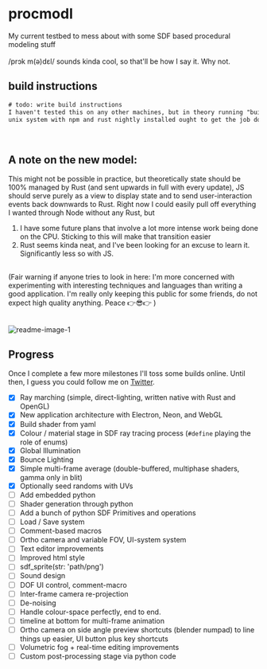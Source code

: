 # procmodl
My current testbed to mess about with some SDF based procedural modeling stuff
<br><br>
/prɔk m(ə)dɛl/ sounds kinda cool, so that'll be how I say it. Why not.

## build instructions
```diff
# todo: write build instructions
I haven't tested this on any other machines, but in theory running "build+run" on a 
unix system with npm and rust nightly installed ought to get the job done. Good luck.
```
<br>

## A note on the new model: 
This might not be possible in practice, but theoretically state should be 100% managed by Rust (and sent upwards in full with every update), JS should serve purely as a view to display state and to send user-interaction events back downwards to Rust. 
Right now I could easily pull off everything I wanted through Node without any Rust, but 
1. I have some future plans that involve a lot more intense work being done on the CPU. Sticking to this will make that transition easier
2. Rust seems kinda neat, and I've been looking for an excuse to learn it. Significantly less so with JS.

##

(Fair warning if anyone tries to look in here: I'm more concerned with experimenting with interesting techniques and languages than writing a good application. I'm really only keeping this public for some friends, do not expect high quality anything. Peace 👉😎👉 )
<br><br>

![readme-image-1](https://user-images.githubusercontent.com/30442265/121402402-d9357980-c927-11eb-9db7-61cd2624d9e9.png)

## Progress
Once I complete a few more milestones I'll toss some builds online. Until then, I guess you could follow me on [Twitter](https://twitter.com/FraserLeeee).

 - [x] Ray marching (simple, direct-lighting, written native with Rust and OpenGL)
 - [x] New application architecture with Electron, Neon, and WebGL
 - [x] Build shader from yaml
 - [x] Colour / material stage in SDF ray tracing process (`#define` playing the role of enums)
 - [x] Global Illumination
 - [x] Bounce Lighting
 - [x] Simple multi-frame average (double-buffered, multiphase shaders, gamma only in blit)
 - [x] Optionally seed randoms with UVs
 - [ ] Add embedded python
 - [ ] Shader generation through python
 - [ ] Add a bunch of python SDF Primitives and operations
 - [ ] Load / Save system 
 - [ ] Comment-based macros
 - [ ] Ortho camera and variable FOV, UI-system system
 - [ ] Text editor improvements
 - [ ] Improved html style 
 - [ ] sdf_sprite(str: 'path/png')
 - [ ] Sound design
 - [ ] DOF UI control, comment-macro
 - [ ] Inter-frame camera re-projection
 - [ ] De-noising 
 - [ ] Handle colour-space perfectly, end to end.
 - [ ] timeline at bottom for multi-frame animation
 - [ ] Ortho camera on side angle preview shortcuts (blender numpad) to line things up easier, UI button plus key shortcuts
 - [ ] Volumetric fog + real-time editing improvements
 - [ ] Custom post-processing stage via python code

